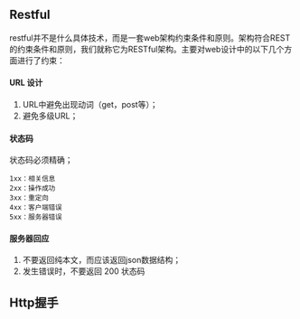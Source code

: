 ## Restful
restful并不是什么具体技术，而是一套web架构约束条件和原则。架构符合REST的约束条件和原则，我们就称它为RESTful架构。主要对web设计中的以下几个方面进行了约束：
#### URL 设计
1. URL中避免出现动词（get，post等）；
2. 避免多级URL；

#### 状态码
状态码必须精确；
```
1xx：相关信息
2xx：操作成功
3xx：重定向
4xx：客户端错误
5xx：服务器错误
```
#### 服务器回应
1. 不要返回纯本文，而应该返回json数据结构；
2. 发生错误时，不要返回 200 状态码


## Http握手
